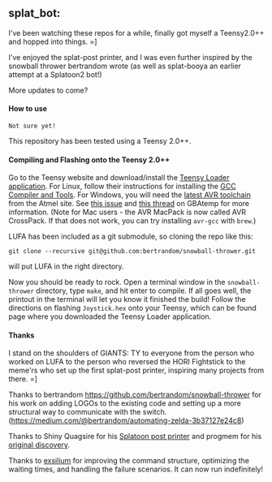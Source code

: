 ## splat_bot:
I've been watching these repos for a while, finally got myself a Teensy2.0++ and hopped into things. =] 

I've enjoyed the splat-post printer, and I was even further inspired by the snowball thrower bertrandom wrote 
(as well as splat-booya an earlier attempt at a Splatoon2 bot!)

More updates to come?

#### How to use
    Not sure yet!

This repository has been tested using a Teensy 2.0++.

#### Compiling and Flashing onto the Teensy 2.0++
Go to the Teensy website and download/install the [Teensy Loader application](https://www.pjrc.com/teensy/loader.html). For Linux, follow their instructions for installing the [GCC Compiler and Tools](https://www.pjrc.com/teensy/gcc.html). For Windows, you will need the [latest AVR toolchain](http://www.atmel.com/tools/atmelavrtoolchainforwindows.aspx) from the Atmel site. See [this issue](https://github.com/LightningStalker/Splatmeme-Printer/issues/10) and [this thread](http://gbatemp.net/threads/how-to-use-shinyquagsires-splatoon-2-post-printer.479497/) on GBAtemp for more information. (Note for Mac users - the AVR MacPack is now called AVR CrossPack. If that does not work, you can try installing `avr-gcc` with `brew`.)

LUFA has been included as a git submodule, so cloning the repo like this:

```
git clone --recursive git@github.com:bertrandom/snowball-thrower.git
```

will put LUFA in the right directory.

Now you should be ready to rock. Open a terminal window in the `snowball-thrower` directory, type `make`, and hit enter to compile. If all goes well, the printout in the terminal will let you know it finished the build! Follow the directions on flashing `Joystick.hex` onto your Teensy, which can be found page where you downloaded the Teensy Loader application.

#### Thanks
I stand on the shoulders of GIANTS: TY to everyone from the person who worked on LUFA to the person who reversed the HORI Fightstick to the meme'rs who set up the first splat-post printer, inspiring many projects from there. =]

Thanks to bertrandom https://github.com/bertrandom/snowball-thrower for his work on adding LOGOs to the existing code and setting up a more structural way to communicate with the switch. (https://medium.com/@bertrandom/automating-zelda-3b37127e24c8)

Thanks to Shiny Quagsire for his [Splatoon post printer](https://github.com/shinyquagsire23/Switch-Fightstick) and progmem for his [original discovery](https://github.com/progmem/Switch-Fightstick).

Thanks to [exsilium](https://github.com/bertrandom/snowball-thrower/pull/1) for improving the command structure, optimizing the waiting times, and handling the failure scenarios. It can now run indefinitely!